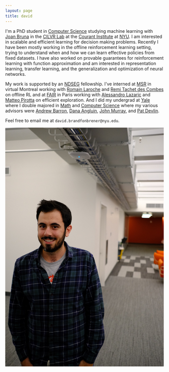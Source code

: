 ```yaml
---
layout: page
title: david
---
```


I'm a PhD student in [Computer Science](https://cs.nyu.edu/home/index.html) studying machine learning with [Joan Bruna](https://cims.nyu.edu/~bruna/) in the [CILVR Lab](https://wp.nyu.edu/cilvr/) at the [Courant Institute](https://cims.nyu.edu/) at [NYU](https://www.nyu.edu/). I am interested in scalable and efficient learning for decision making problems. Recently I have been mostly working in the offline reinforcement learning setting, trying to understand when and how we can learn effective policies from fixed datasets. I have also worked on provable guarantees for reinforcement learning with function approximation and am interested in representation learning, transfer learning, and the generalization and optimization of neural networks. 

My work is supported by an [NDSEG](https://www.ndsegfellowships.org/) fellowship. I've interned at [MSR](https://www.microsoft.com/en-us/research/lab/microsoft-research-montreal/) in virtual Montreal working with [Romain Laroche](https://www.microsoft.com/en-us/research/people/rolaroch/) and [Remi Tachet des Combes](https://www.microsoft.com/en-us/research/people/retachet/) on offline RL and at [FAIR](https://research.fb.com/category/facebook-ai-research/) in Paris working with [Alessandro Lazaric](https://scholar.google.com/citations?user=6JZ3R6wAAAAJ&hl=en) and [Matteo Pirotta](https://teopir.github.io/) on efficient exploration. And I did my undergrad at [Yale](https://www.yale.edu/) where I double majored in [Math](https://math.yale.edu/) and [Computer Science](https://cpsc.yale.edu/) where my various advisors were [Andrew Barron](http://www.stat.yale.edu/~arb4/), [Dana Angluin](https://cpsc.yale.edu/people/dana-angluin), [John Murray](https://medicine.yale.edu/lab/murray/john_murray.profile?source=news), and [Pat Devlin](https://math.yale.edu/people/patrick-devlin).

Feel free to email me at ```david.brandfonbrener@nyu.edu```.

![me in lab](assets/img/headshot.JPG)

